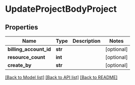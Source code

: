# UpdateProjectBodyProject

## Properties
Name | Type | Description | Notes
------------ | ------------- | ------------- | -------------
**billing_account_id** | **str** |  | [optional] 
**resource_count** | **int** |  | [optional] 
**create_by** | **str** |  | [optional] 

[[Back to Model list]](../README.md#documentation-for-models) [[Back to API list]](../README.md#documentation-for-api-endpoints) [[Back to README]](../README.md)


